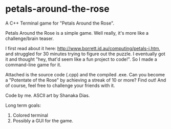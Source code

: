 # petals-around-the-rose
A C++ Terminal game for "Petals Around the Rose".

Petals Around the Rose is a simple game. Well really, it's more like a challenge/brain teaser.

I first read about it here: http://www.borrett.id.au/computing/petals-j.htm, and struggled for 30 minutes trying to figure out the puzzle.
I eventually got it and thought "hey, that'd seem like a fun project to code!". So I made a command-line game for it.

Attached is the source code (.cpp) and the compiled .exe. Can you become a "Potentate of the Rose" by achieving a streak of 10 or more? Find out!
And of course, feel free to challenge your friends with it.

Code by me. ASCII art by Shanaka Dias.

Long term goals:
1) Colored terminal
2) Possibly a GUI for the game.
